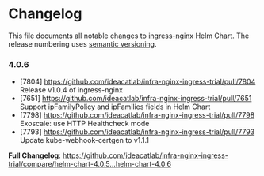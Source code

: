 # Changelog

This file documents all notable changes to [ingress-nginx](https://github.com/ideacatlab/infra-nginx-ingress-trial) Helm Chart. The release numbering uses [semantic versioning](http://semver.org).

### 4.0.6

* [7804] https://github.com/ideacatlab/infra-nginx-ingress-trial/pull/7804 Release v1.0.4 of ingress-nginx
* [7651] https://github.com/ideacatlab/infra-nginx-ingress-trial/pull/7651 Support ipFamilyPolicy and ipFamilies fields in Helm Chart
* [7798] https://github.com/ideacatlab/infra-nginx-ingress-trial/pull/7798 Exoscale: use HTTP Healthcheck mode
* [7793] https://github.com/ideacatlab/infra-nginx-ingress-trial/pull/7793 Update kube-webhook-certgen to v1.1.1

**Full Changelog**: https://github.com/ideacatlab/infra-nginx-ingress-trial/compare/helm-chart-4.0.5...helm-chart-4.0.6
